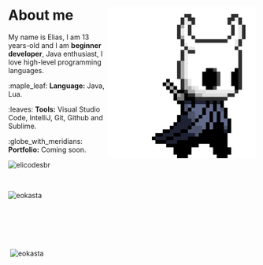 <div>
  <img align="right" width="300" src="https://raw.githubusercontent.com/TanZng/TanZng/master/assets/hollor_knight3.gif" alt="avatar">
  <h1>About me</h1>
  <p align="left">
     My name is Elias, I am 13 years-old and 
    I am <strong>beginner developer</strong>, Java enthusiast, 
     I love high-level programming languages.
  </p>
  <p align="left">
    :maple_leaf:
    <strong>Language:</strong> Java, Lua.
  </p>
  <p align="left">
    :leaves:
    <strong>Tools:</strong> Visual Studio Code, IntelliJ, Git, Github and Sublime.
  </p>
  <p align="left">
    :globe_with_meridians:
    <strong>Portfolio:</strong> Coming soon.
  </p>

<p align="left"> <img src="https://komarev.com/ghpvc/?username=sailezinho&label=Profile%20views&color=0e75b6&style=flat" alt="elicodesbr" /> </p>
</div>


<br>
<p><img align="left" src="https://github-readme-stats.vercel.app/api/top-langs?username=eokasta&show_icons=true&locale=en&layout=compact&theme=tokyonight" alt="eokasta" /></p>
<br></br>
<br></br>
<br></br>
<p>&nbsp;<img align="center" src="https://github-readme-stats.vercel.app/api?username=eokasta&show_icons=true&locale=en&theme=tokyonight" alt="eokasta" /></p>

<br>
